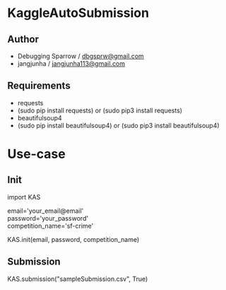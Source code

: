 # KaggleAutoSubmission

## Author
- Debugging Sparrow / dbgsprw@gmail.com
- jangjunha / jangjunha113@gmail.com

## Requirements
- requests
- (sudo pip install requests) or (sudo pip3 install requests)
- beautifulsoup4 
- (sudo pip install beautifulsoup4) or (sudo pip3 install beautifulsoup4)

# Use-case

## Init

import KAS<br>

email='your_email@email'<br>
password='your_password'<br>
competition_name='sf-crime'<br>

KAS.init(email, password, competition_name)

## Submission
KAS.submission("sampleSubmission.csv", True)
